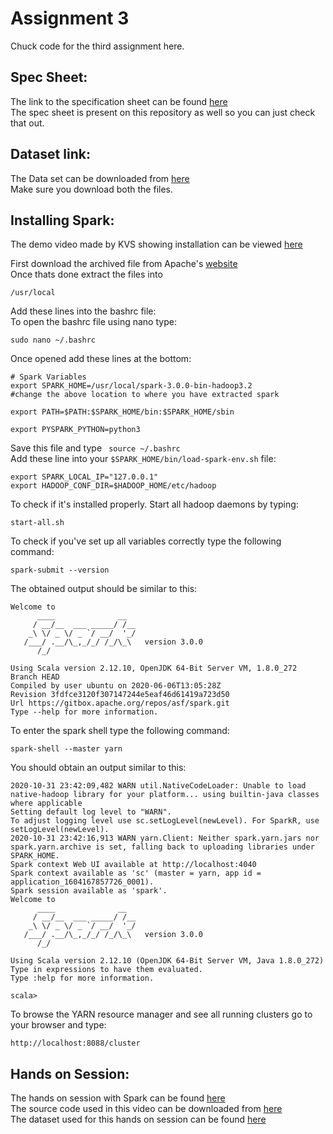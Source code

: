 # Assignment 3
Chuck code for the third assignment here.

## Spec Sheet:
The link to the specification sheet can be found [here](https://forum.pesu.io/uploads/short-url/potTewXPT3ETwqWvNvwQdHW35WJ.pdf)
<br>
The spec sheet is present on this repository as well so you can just check that out. 

## Dataset link:
The Data set can be downloaded from [here](https://drive.google.com/drive/folders/1gRKrDTdjMHwwaWfesPGw76xHyUZTVIJl)
<br>
Make sure you download both the files.

## Installing Spark:
The demo video made by KVS showing installation can be viewed [here](https://vimeo.com/459271132/18111a409c)

First download the archived file from Apache's [website](https://www.apache.org/dyn/closer.lua/spark/spark-3.0.0/spark-3.0.0-bin-hadoop3.2.tgz)
<br>
Once thats done extract the files into 
```
/usr/local
```
Add these lines into the bashrc file:
<br>
To open the bashrc file using nano type:
```
sudo nano ~/.bashrc
```
Once opened add these lines at the bottom:
```
# Spark Variables
export SPARK_HOME=/usr/local/spark-3.0.0-bin-hadoop3.2
#change the above location to where you have extracted spark 

export PATH=$PATH:$SPARK_HOME/bin:$SPARK_HOME/sbin

export PYSPARK_PYTHON=python3
```
Save this file and type ``` source ~/.bashrc```
<br>
Add these line into your ```$SPARK_HOME/bin/load-spark-env.sh``` file:
```
export SPARK_LOCAL_IP="127.0.0.1"
export HADOOP_CONF_DIR=$HADOOP_HOME/etc/hadoop
```
To check if it's installed properly. Start all hadoop daemons by typing:
```
start-all.sh
```
To check if you've set up all variables correctly type the following command:
```
spark-submit --version
```

The obtained output should be similar to this:
```
Welcome to
      ____              __
     / __/__  ___ _____/ /__
    _\ \/ _ \/ _ `/ __/  '_/
   /___/ .__/\_,_/_/ /_/\_\   version 3.0.0
      /_/
                        
Using Scala version 2.12.10, OpenJDK 64-Bit Server VM, 1.8.0_272
Branch HEAD
Compiled by user ubuntu on 2020-06-06T13:05:28Z
Revision 3fdfce3120f307147244e5eaf46d61419a723d50
Url https://gitbox.apache.org/repos/asf/spark.git
Type --help for more information.
```
To enter the spark shell type the following command:
```
spark-shell --master yarn 
```
You should obtain an output similar to this:

```
2020-10-31 23:42:09,482 WARN util.NativeCodeLoader: Unable to load native-hadoop library for your platform... using builtin-java classes where applicable
Setting default log level to "WARN".
To adjust logging level use sc.setLogLevel(newLevel). For SparkR, use setLogLevel(newLevel).
2020-10-31 23:42:16,913 WARN yarn.Client: Neither spark.yarn.jars nor spark.yarn.archive is set, falling back to uploading libraries under SPARK_HOME.
Spark context Web UI available at http://localhost:4040
Spark context available as 'sc' (master = yarn, app id = application_1604167857726_0001).
Spark session available as 'spark'.
Welcome to
      ____              __
     / __/__  ___ _____/ /__
    _\ \/ _ \/ _ `/ __/  '_/
   /___/ .__/\_,_/_/ /_/\_\   version 3.0.0
      /_/
         
Using Scala version 2.12.10 (OpenJDK 64-Bit Server VM, Java 1.8.0_272)
Type in expressions to have them evaluated.
Type :help for more information.

scala> 

```
To browse the YARN resource manager and see all running clusters go to your browser and type:
```
http://localhost:8088/cluster
```

## Hands on Session:
The hands on session with Spark can be found [here](https://vimeo.com/459272013/f8197d7732)
<br>
The source code used in this video can be downloaded from [here](https://drive.google.com/file/d/1dSqOgDfDjCzGPkBfW8nN5krfInGC_PvV/view)
<br> 
The dataset used for this hands on session can be found [here](https://drive.google.com/file/d/1Ei6JZ7SF5ze00xsKPU9EHKGzxR3c3uCm/view)
